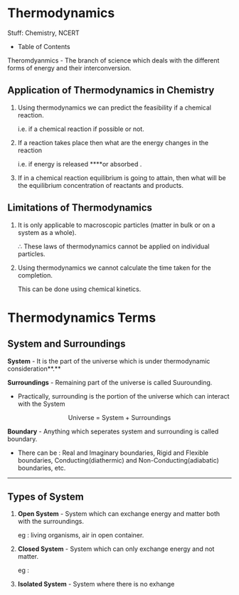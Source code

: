 # Thermodynamics

Stuff: Chemistry, NCERT

- Table of Contents

Theromdyanmics - The branch of science which deals with the different forms of energy and their interconversion.

## Application of Thermodynamics in Chemistry

1. Using thermodynamics we can predict the feasibility if a chemical reaction.

    i.e. if a chemical reaction if possible or not.

2. If a reaction takes place then what are the energy changes in the reaction

    i.e. if energy is released ****or absorbed . 

3. If  in a chemical reaction equilibrium is going to attain, then what will be the equilibrium concentration of reactants and products.

## Limitations of Thermodynamics

1. It is only applicable to macroscopic particles (matter in bulk or on a system as a whole).

    $\therefore$ These laws of thermodynamics cannot be applied on individual particles.

2. Using thermodynamics we cannot calculate the time taken for the completion.

    This can be done using chemical kinetics.

# Thermodynamics Terms

## System and Surroundings

**System** - It is the part of the universe which is under thermodynamic consideration**.**

**Surroundings** - Remaining part of the universe is called Suurounding.

- Practically, surrounding is the portion of the universe which can interact with the System

$$\text{Universe = System + Surroundings}$$

**Boundary** - Anything which seperates system and surrounding is called boundary.

- There can be : Real and Imaginary boundaries, Rigid and Flexible boundaries, Conducting(diathermic) and Non-Conducting(adiabatic) boundaries, etc.

---

## Types of System

1. **Open System** - System which can exchange energy and matter both with the surroundings.

    eg :  living organisms, air in open container.

2. **Closed System** - System which can only exchange energy and not matter.

    eg :  

3. **Isolated System** - System where there is no exhange